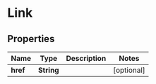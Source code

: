 
# Link

## Properties
Name | Type | Description | Notes
------------ | ------------- | ------------- | -------------
**href** | **String** |  |  [optional]



